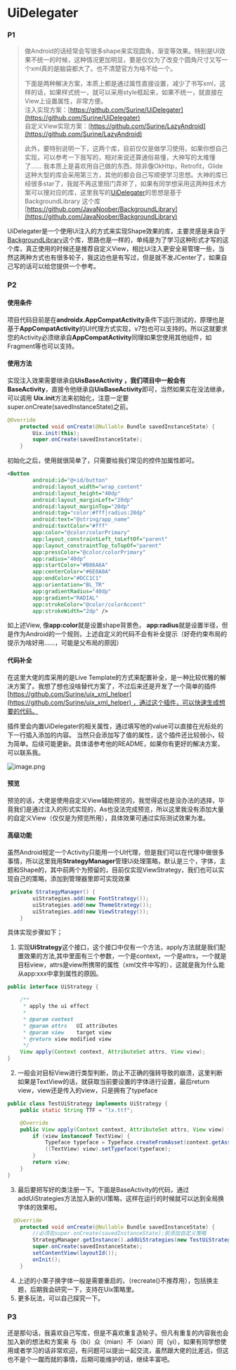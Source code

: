 # UiDelegater

### P1

> 做Android的话经常会写很多shape来实现圆角，渐变等效果。特别是UI效果不统一的时候，这种情况更加明显，要是仅仅为了改变个圆角尺寸又写一个xml真的是脑袋都大了。也不清楚官方为啥不给一个。
> 
> 下面是两种解决方案，本质上都是通过属性直接设置，减少了书写xml，这样的话，如果样式统一，就可以采用style框起来，如果不统一，就直接在View上设置属性，非常方便。<br>
> 注入实现方案：[https://github.com/Surine/UiDelegater](https://github.com/Surine/UiDelegater)<br>
> 自定义View实现方案：[https://github.com/Surine/LazyAndroid](https://github.com/Surine/LazyAndroid)
> 
> 此外，要特别说明一下，这两个库，目前仅仅是做学习使用，如果你想自己实现，可以参考一下我写的，相对来说还算通俗易懂，大神写的太难懂了…… 我本质上是喜欢用自己做的东西，除非像OkHttp，Retrofit，Glide这种大型的库会采用第三方，其他的都会自己写顺便学习思想。大神的库已经很多star了，我就不再这里班门弄斧了，如果有同学想采用这两种技术方案可以搜对应的库，这里我写的[UiDelegater](https://github.com/Surine/UiDelegater)的思想是基于BackgroundLibrary 这个库[https://github.com/JavaNoober/BackgroundLibrary](https://github.com/JavaNoober/BackgroundLibrary)


UiDelegater是一个使用Ui注入的方式来实现Shape效果的库，主要灵感是来自于[BackgroundLibrary](https://github.com/JavaNoober/BackgroundLibrary)这个库，思路也是一样的，单纯是为了学习这种形式才写的这个库，真正使用的时候还是推荐自定义View，相比Ui注入更安全易管理一些，当然这两种方式也有很多轮子，我这边也是有写过，但是就不发JCenter了，如果自己写的话可以给您提供一个参考。

### P2
#### 使用条件
项目代码目前是在**androidx.AppCompatActivity**条件下运行测试的，原理也是基于**AppCompatActivity**的UI代理方式实现，v7包也可以支持的。所以这就要求您的Activity必须继承自**AppCompatActivity**同理如果您使用其他组件，如Fragment等也可以支持。

#### 使用方法
实现注入效果需要继承自**UisBaseActivity **，我们项目中一般会有**BaseActivity**，直接令他继承自**UisBaseActivity**即可，当然如果实在没法继承，可以调用 **Uix.init**方法来初始化，注意一定要super.onCreate(savedInstanceState)之前。

```java
@Override
    protected void onCreate(@Nullable Bundle savedInstanceState) {
        Uix.init(this);
        super.onCreate(savedInstanceState);
    }
```

初始化之后，使用就很简单了，只需要给我们常见的控件加属性即可。

```xml
<Button
        android:id="@+id/button"
        android:layout_width="wrap_content"
        android:layout_height="40dp"
        android:layout_marginLeft="20dp"
        android:layout_marginTop="20dp"
        android:tag="color:#fff|radius:20dp"
        android:text="@string/app_name"
        android:textColor="#fff"
        app:color="@color/colorPrimary"
        app:layout_constraintLeft_toLeftOf="parent"
        app:layout_constraintTop_toTopOf="parent"
        app:pressColor="@color/colorPrimary"
        app:radius="40dp"
        app:startColor="#B86A6A"
        app:centerColor="#6E0A0A"
        app:endColor="#DCC1C1"
        app:orientation="BL_TR"
        app:gradientRadius="40dp"
        app:gradient="RADIAL"
        app:strokeColor="@color/colorAccent"
        app:strokeWidth="2dp" />
```

如上述View, 像**app:color**就是设置shape背景色， **app:radius**就是设置半径，但是作为Android的一个规则，上述自定义的代码不会有补全提示（好奇约束布局的提示为啥好用……，可能是父布局的原因）

#### 代码补全

在这里大佬的库采用的是Live Template的方式来配置补全，是一种比较优雅的解决方案了。我想了想也没啥替代方案了，不过后来还是开发了一个简单的插件[https://github.com/Surine/uix_xml_helper](https://github.com/Surine/uix_xml_helper) ，通过这个插件，可以快速生成想要的代码。

插件里会内置UiDelegater的相关属性，通过填写他的value可以直接在光标处的下一行插入添加的内容。
当然只会添加写了值的属性，这个插件还比较弱小，较为简单。后续可能更新。具体请参考他的README，如果你有更好的解决方案，可以联系我。

![image.png](https://cdn.nlark.com/yuque/0/2019/png/276442/1576239375942-c2006cbd-48f9-4af0-b2be-dd565fc1ef98.png#align=left&display=inline&height=486&name=image.png&originHeight=1598&originWidth=1694&size=284016&status=done&style=none&width=515)


#### 预览
预览的话，大佬是使用自定义View辅助预览的，我觉得这也是没办法的选择，毕竟我们是通过注入的形式实现的，As也没法完成预览，所以这里我没有添加大量的自定义View（仅仅是为预览所用），具体效果可通过实际测试效果为准。


#### 高级功能
虽然Android规定一个Activity只能用一个UI代理，但是我们可以在代理中做很多事情，所以这里我用**StrategyManager**管理Ui处理策略，默认是三个，字体，主题和Shape的，其中前两个为预留的，目前仅实现ViewStrategy，我们也可以实现自己的策略，添加到管理器里即可实现效果
```java
 private StrategyManager() {
        uiStrategies.add(new FontStrategy());
        uiStrategies.add(new ThemeStrategy());
        uiStrategies.add(new ViewStrategy());
    }
```

具体实现步骤如下；

1. 实现**UiStrategy**这个接口，这个接口中仅有一个方法，apply方法就是我们配置效果的方法,其中里面有三个参数，一个是context，一个是attrs，一个就是目标view，attrs是view所携带的属性（xml文件中写的），这就是我为什么能从app:xxx中拿到属性的原因。

```java
public interface UiStrategy {

    /**
     * apply the ui effect
     *
     * @param context
     * @param attrs   UI attributes
     * @param view    target view
     * @return view modified view
     */
    View apply(Context context, AttributeSet attrs, View view);
}
```

2. 一般会对目标View进行类型判断，防止不正确的强转导致的崩溃，这里判断如果是TextView的话，就获取当前要设置的字体进行设置，最后return view，view还是传入的view，只是拥有了typeface
```java
public class TestUiStrategy implements UiStrategy {
    public static String TTF = "lx.ttf";

    @Override
    public View apply(Context context, AttributeSet attrs, View view) {
        if (view instanceof TextView) {
            Typeface typeface = Typeface.createFromAsset(context.getAssets(), TTF);
            ((TextView) view).setTypeface(typeface);
        }
        return view;
    }
}
```

3. 最后要把写好的类注册一下。下面是BaseActivity的代码，通过addUiStrategies方法加入新的UI策略，这样在运行的时候就可以达到全局换字体的效果啦。

```java
  @Override
    protected void onCreate(@Nullable Bundle savedInstanceState) {
        //必须在super.onCreate(savedInstanceState);前添加自定义策略
        StrategyManager.getInstance().addUiStrategies(new TestUiStrategy());
        super.onCreate(savedInstanceState);
        setContentView(layoutId());
        onInit();
    }
```

4. 上述的小栗子换字体一般是需要重启的，（recreate()不推荐用），包括换主题，后期我会研究一下，支持在Uix策略里。
4. 更多玩法，可以自己探究一下。

### P3
还是那句话，我喜欢自己写库，但是不喜欢重复造轮子。但凡有重复的内容我也会加入新的想法和方案来 与（bi）众（mian）不（xian）同（yi），如果有同学想使用或者学习的话非常欢迎，有问题可以提出一起交流，虽然跟大佬的比差远，但这也不是个一蹴而就的事情，后期可能维护的话，继续丰富吧。
